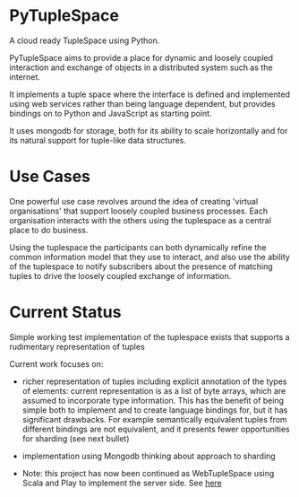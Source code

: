 PyTupleSpace
============

A cloud ready TupleSpace using Python.

PyTupleSpace aims to provide a place for dynamic and loosely coupled interaction and exchange of objects in a distributed system such as the internet.

It implements a tuple space where the interface is defined and implemented using web services rather than being
language dependent, but provides bindings on to Python and JavaScript as starting point. 

It uses mongodb for storage, both for its ability to scale horizontally and for its natural support for tuple-like data structures.

# Use Cases

One powerful use case revolves around the idea of creating 'virtual organisations' that support loosely coupled business processes. Each organisation interacts with the others using the tuplespace as a central place to do business.

Using the tuplespace the participants can both dynamically refine the common information model that they use to interact, and also use the ability of the tuplespace to notify subscribers about the presence of matching tuples to drive the loosely coupled exchange of information.

# Current Status

Simple working test implementation of the tuplespace exists that supports a rudimentary representation of tuples

Current work focuses on:

* richer representation of tuples including explicit annotation of the types of elements: current representation is as a list of byte arrays, which are assumed to incorporate type information. This has the benefit of being simple both to implement and to create language bindings for, but it has significant drawbacks. For example semantically equivalent tuples from different bindings are not equivalent, and it presents fewer opportunities for sharding (see next bullet)
* implementation using Mongodb thinking about approach to sharding

* Note: this project has now been continued as WebTupleSpace using Scala and Play to implement the server side. See [here](https://github.com/dikonikon/WebTupleSpace)



